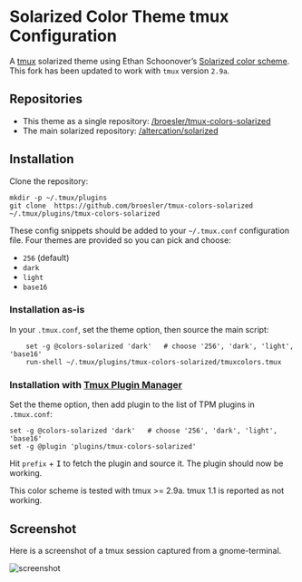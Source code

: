 # Solarized Color Theme tmux Configuration

A [tmux](https://github.com/tmux/tmux) solarized theme using Ethan Schoonover’s [Solarized color scheme](http://ethanschoonover.com/solarized). This fork has been updated to work with `tmux` version `2.9a`.

## Repositories
  * This theme as a single repository: [/broesler/tmux-colors-solarized](https://github.com/broesler/tmux-colors-solarized)
  * The main solarized repository: [/altercation/solarized](https://github.com/altercation/solarized)

## Installation
Clone the repository:

    mkdir -p ~/.tmux/plugins
    git clone  https://github.com/broesler/tmux-colors-solarized ~/.tmux/plugins/tmux-colors-solarized

These config snippets should be added to your `~/.tmux.conf` configuration file. Four themes are provided so you can pick and choose:

- `256` (default)
- `dark`
- `light`
- `base16`

### Installation as-is
In your `.tmux.conf`, set the theme option, then source the main script:

```tmux
    set -g @colors-solarized 'dark'   # choose '256', 'dark', 'light', 'base16'
    run-shell ~/.tmux/plugins/tmux-colors-solarized/tmuxcolors.tmux
```

### Installation with [Tmux Plugin Manager](https://github.com/tmux-plugins/tpm)

Set the theme option, then add plugin to the list of TPM plugins in `.tmux.conf`:

    set -g @colors-solarized 'dark'   # choose '256', 'dark', 'light', 'base16'
    set -g @plugin 'plugins/tmux-colors-solarized'

Hit `prefix` + <kbd>I</kbd> to fetch the plugin and source it. The plugin should now be working.

This color scheme is tested with tmux >= 2.9a. tmux 1.1 is reported as not working.

## Screenshot
Here is a screenshot of a tmux session captured from a gnome-terminal.

![screenshot](https://github.com/broesler/tmux-colors-solarized/raw/master/tmuxcolors.png)

